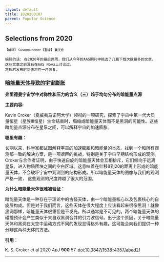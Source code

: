 ```yaml
---
layout: default
title: ID20200107
parent: Popular Science
---
```


## Selections from 2020

<font size=1>【编辑】 Susanna Kohler 【翻译】 黄天奇</font>

```
编辑的话: 在2020年的最后两周，我们从今年的AAS期刊中挑选了几篇下载次数最多的文章。这些文章之前没有在AAS Nova上讨论过。
常规的发布时间表将在一月恢复。
```

### [暗能量天体导致的宇宙膨胀](https://aasnova.org/2020/12/21/selections-from-2020-expanding-the-universe-with-geodes/)
**弗里德曼宇宙学中对称性和压力的含义（三）趋于均匀分布的暗能量点源**

**主要内容:**

Kevin Croker（夏威夷马诺阿大学）领衔的一项研究，探索了宇宙中第一代大质量恒星（星族III恒星）生命结束时，塌缩成暗能量天体而不是黑洞的可能性。这些暗能量点源分布在星系之间，可以解释宇宙的加速膨胀。

**哪里有趣：**

长期以来，科学家都试图解释宇宙的加速膨胀和暗能量的本质。找到一个和所有观测都一致的解决方案，是一项艰巨的挑战，特别是关于宇宙早期结构形成的观测。Croker与合作者证明，由于快速自旋的暗能量天体会互相排斥，它们倾向于远离星系，进入物质团块之间的空白区域。这意味着在红移8到20的距离上形成的暗能量天体，不会破坏宇宙中观测到的结构形成。所以暗能量天体的图像与我们的观测严格一致， 这些观测的尺度跨越了很大的范围。

**为什么暗能量天体很难被验证：**

暗能量天体是一种存在于理论中的古怪天体，由一个暗能量核心以及包裹核心的自旋层构成。但是对于我们而言，这些天体在很大程度上应该看起来很像黑洞！就像黑洞那样，暗能量天体很重但是不发光，所以通常是不可见的。两个暗能量天体的碰撞预计会产生类似于来自双黑洞合并的引力波信号。出于这个原因，关于暗能量天体和黑洞在太空中运动方式不同的发现显得格外有趣，这可能会向我们提供一种分辨这两种天体的方法。

**引用：**

K. S. Croker et al 2020 *ApJ* **900** 57. [doi:10.3847/1538-4357/abad2f](https://doi.org/10.3847/1538-4357/abad2f)

-----
